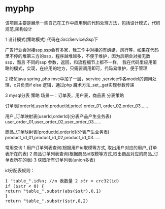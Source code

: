 # myphp
该项目主要是展示一些自己在工作中应用到的代码处理方法，包括设计模式，代码规范,架构设计

1 设计模式(策略模式)  代码在:Src\Service\Ssp下

  广告行业会对接ssp,ssp会有多家，我工作中对接的有蜻蜓，风行等，如果在代码里不停的堆第三方的ssp，程序越堆越多，不便于维护，因为后期会对接无数ssp，而且
  不同的ssp 参数，返回，和流程细节上都不一样，
  我在代码里应用策略的模式，实现，在应用的地方，只需要调用即可，代码易维护，便于管理
 
 
2 模仿java spring ,php mvc中加了一层，service ,service作各model的调用处理，c只负责if else 逻辑，通过php 魔术方法_set,_get实现参数传递

3 mysql分表 策略
  场景一：订单表，用户表，商品表 分表策略
  <p>订单表[orderId,userId,productId,price] order_01, order_02,order_03......</p>
  <p>用户_订单映射表[userId,orderId](分表产品产生业务表) user_order_01,user_order_02,user_order_03...... </p>
  <p>商品_订单映射表[productId,orderId](分表产生业务表) product_id_01,product_id_02,product_id_03......</p>
  常用查询  1 用户订单列表查询(根据用户id取模等方式, 取出用户对应的用户_订单表所在的表)
           2 商品订单列表查询(根据商品id取模等方式,取出商品对应的商品_订单表所在的表)
           3 获取所有订单列表(union多表)
           
  id分配表规则：<pre>1 "table_".id%n; //n 表数量
            2 $str = crc32($id)
             if ($str < 0) {
                return "table_".substr(abs($str),0,1)
             }
             return "table_".substr($str,0,2)
           
